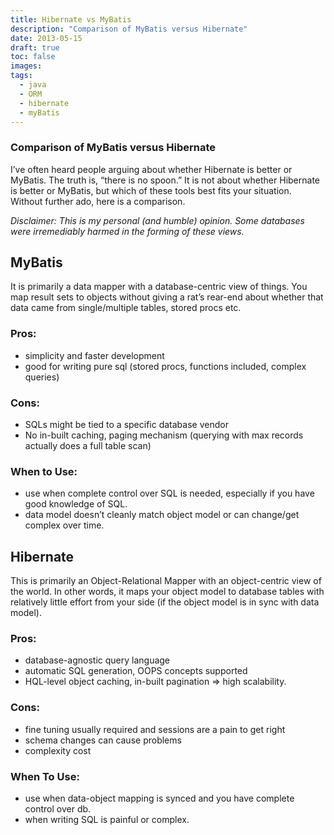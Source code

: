 ```yaml
---
title: Hibernate vs MyBatis
description: "Comparison of MyBatis versus Hibernate"
date: 2013-05-15
draft: true
toc: false
images:
tags:
  - java
  - ORM
  - hibernate
  - myBatis
---
```


### Comparison of MyBatis versus Hibernate
I’ve often heard people arguing about whether Hibernate is better or MyBatis. The truth is, “there is no spoon.” It is not about whether Hibernate is better or MyBatis, but which of these tools best fits your situation. Without further ado, here is a comparison.

_*Disclaimer: This is my personal (and humble) opinion. Some databases were irremediably harmed in the forming of these views.*_

## MyBatis
It is primarily a data mapper with a database-centric view of things. You map result sets to objects without giving a rat’s rear-end about whether that data came from single/multiple tables, stored procs etc.

### Pros:
+ simplicity and faster development
+ good for writing pure sql (stored procs, functions included, complex queries)

### Cons:
- SQLs might be tied to a specific database vendor
- No in-built caching, paging mechanism (querying with max records actually does a full table scan)

### When to Use:
* use when complete control over SQL is needed, especially if you have good knowledge of SQL.
* data model doesn’t cleanly match object model or can change/get complex over time.

## Hibernate
This is primarily an Object-Relational Mapper with an object-centric view of the world. In other words, it maps your object model to database tables with relatively little effort from your side (if the object model is in sync with data model).

### Pros:
+ database-agnostic query language
+ automatic SQL generation, OOPS concepts supported
+ HQL-level object caching, in-built pagination => high scalability.

### Cons:
- fine tuning usually required and sessions are a pain to get right
- schema changes can cause problems
- complexity cost

### When To Use:
* use when data-object mapping is synced and you have complete control over db.
* when writing SQL is painful or complex.